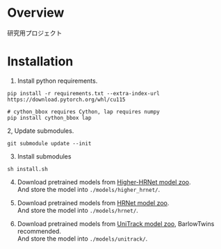 # Overview
研究用プロジェクト

# Installation
1. Install python requirements.
```
pip install -r requirements.txt --extra-index-url https://download.pytorch.org/whl/cu115

# cython_bbox requires Cython, lap requires numpy
pip install cython_bbox lap
```

2, Update submodules.
```
git submodule update --init
```

3. Install submodules
```
sh install.sh
```

4. Download pretrained models from [Higher-HRNet model zoo](https://drive.google.com/drive/folders/1bdXVmYrSynPLSk5lptvgyQ8fhziobD50).  
And store the model into ```./models/higher_hrnet/```.

5. Download pretrained models from [HRNet model zoo](https://drive.google.com/drive/folders/1nzM_OBV9LbAEA7HClC0chEyf_7ECDXYA).  
And store the model into ```./models/hrnet/```.

6. Download pretrained models from [UniTrack model zoo](https://github.com/Zhongdao/UniTrack/blob/main/docs/MODELZOO.md), BarlowTwins recommended.  
And store the model into ```./models/unitrack/```.
